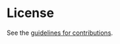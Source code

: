# License

See the
[guidelines for contributions](https://github.com/netconf-wg/transaction-id/blob/main/CONTRIBUTING.md).
